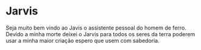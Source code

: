 # Jarvis
Seja muito bem vindo ao Javis o assistente pessoal do homem de ferro.
Devido a minha morte deixei o Jarvis para todos os seres da terra poderem usar a minha maior criação espero que usem com sabedoria.